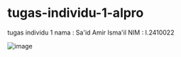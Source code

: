 # tugas-individu-1-alpro
tugas individu 1
nama : Sa'id Amir Isma'il
NIM  : I.2410022

![image](https://github.com/user-attachments/assets/bba85c16-f962-4afd-a214-fab0e604f879)
